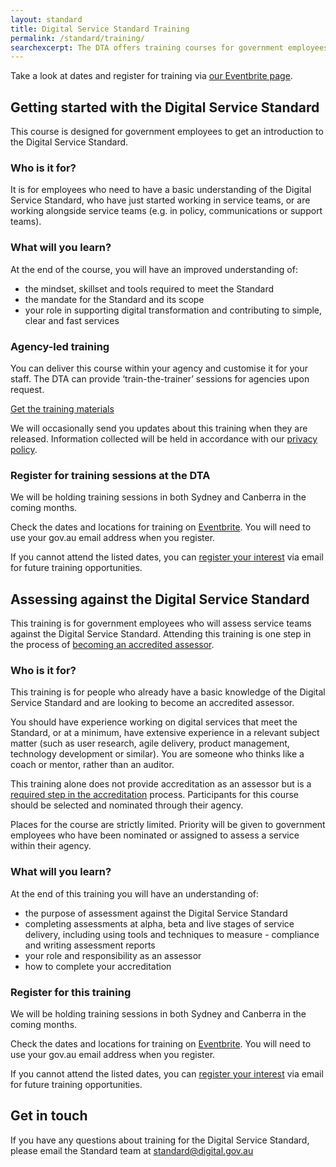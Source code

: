 ```yaml
---
layout: standard
title: Digital Service Standard Training
permalink: /standard/training/
searchexcerpt: The DTA offers training courses for government employees to help service teams meet the Digital Service Standard.
---
```


Take a look at dates and register for training via [our Eventbrite page](https://www.eventbrite.com.au/o/digital-transformation-agency-8025584572).

## Getting started with the Digital Service Standard

This course is designed for government employees to get an introduction to the Digital Service Standard.

### Who is it for?

It is for employees who need to have a basic understanding of the Digital Service Standard, who have just started working in service teams, or are working alongside service teams (e.g. in policy, communications or support teams).

### What will you learn?

At the end of the course, you will have an improved understanding of:

- the mindset, skillset and tools required to meet the Standard
- the mandate for the Standard and its scope
- your role in supporting digital transformation and contributing to simple, clear and fast services

### Agency-led training
You can deliver this course within your agency and customise it for your staff. The DTA can provide ‘train-the-trainer’ sessions for agencies upon request.

[Get the training materials](https:www.dta.gov.au/standard/training-materials-for-getting-started-with-the-digital-service-standard-mst/)

We will occasionally send you updates about this training when they are released. Information collected will be held in accordance with our [privacy policy](/privacy-statement/).


### Register for training sessions at the DTA

We will be holding training sessions in both Sydney and Canberra in the coming months.

Check the dates and locations for training on [Eventbrite](https://www.eventbrite.com.au/o/digital-transformation-agency-8025584572). You will need to use your gov.au email address when you register.

If you cannot attend the listed dates, you can [register your interest](mailto:standard@digital.gov.au) via email for future training opportunities.

## Assessing against the Digital Service Standard

This training is for government employees who will assess service teams against the Digital Service Standard. Attending this training is one step in the process of [becoming an accredited assessor](https://www.dta.gov.au/standard/meeting-standard/becoming-an-assessor).

### Who is it for?

This training is for people who already have a basic knowledge of the Digital Service Standard and are looking to become an accredited assessor.

You should have experience working on digital services that meet the Standard, or at a minimum, have extensive experience in a relevant subject matter (such as user research, agile delivery, product management, technology development or similar). You are someone who thinks like a coach or mentor, rather than an auditor.

This training alone does not provide accreditation as an assessor but is a [required step in the accreditation](https://www.dta.gov.au/standard/meeting-standard/becoming-an-assessor) process. Participants for this course should be selected and nominated through their agency.

Places for the course are strictly limited. Priority will be given to government employees who have been nominated or assigned to assess a service within their agency.

### What will you learn?

At the end of this training you will have an understanding of:

- the purpose of assessment against the Digital Service Standard
- completing assessments at alpha, beta and live stages of service delivery, including using tools and techniques to measure - compliance and writing assessment reports
- your role and responsibility as an assessor
- how to complete your accreditation

### Register for this training

We will be holding training sessions in both Sydney and Canberra in the coming months.

Check the dates and locations for training on [Eventbrite](https://www.eventbrite.com.au/o/digital-transformation-agency-8025584572). You will need to use your gov.au email address when you register.

If you cannot attend the listed dates, you can [register your interest](mailto:standard@digital.gov.au) via email for future training opportunities.

## Get in touch

If you have any questions about training for the Digital Service Standard, please email the Standard team at [standard@digital.gov.au](mailto:standard@digital.gov.au)
